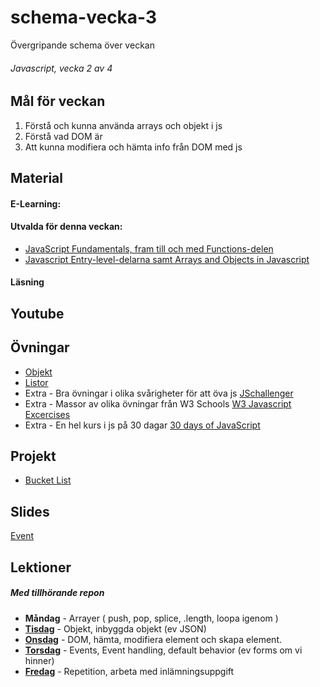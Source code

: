 # schema-vecka-3
Övergripande schema över veckan

###### Javascript, vecka 2 av 4

## Mål för veckan
1. Förstå och kunna använda arrays och objekt i js
2. Förstå vad DOM är
3. Att kunna modifiera och hämta info från DOM med js

## Material
#### E-Learning:
#### Utvalda för denna veckan:
* [JavaScript Fundamentals, fram till och med Functions-delen](https://app.pluralsight.com/library/courses/fundamentals-javascript/table-of-contents)
* [Javascript Entry-level-delarna samt Arrays and Objects in Javascript](https://app.pluralsight.com/paths/skill/javascript-2022)
  
#### Läsning

## Youtube

## Övningar
* [Objekt](https://github.com/Lexicon-frontend-2024-2025/exercise-js-objects-bootcamp)
* [Listor](https://github.com/Lexicon-frontend-2024-2025/exercise-array-bootcamp)
* Extra - Bra övningar i olika svårigheter för att öva js [JSchallenger](https://www.jschallenger.com/)
* Extra - Massor av olika övningar från W3 Schools [W3 Javascript Excercises](https://www.w3schools.com/js/js_exercises.asp)
* Extra - En hel kurs i js på 30 dagar [30 days of JavaScript](https://github.com/Asabeneh/30-Days-Of-JavaScript/tree/master)

## Projekt
* [Bucket List](https://github.com/Lexicon-frontend-2024-2025/projekt-bucket-list/tree/main)

## Slides
[Event](https://docs.google.com/presentation/d/1mvd5SYjcwPvJzqS94_Wkc6Ys5Sm0mG24h6C3ymKMesI/edit?usp=sharing)

## Lektioner
##### Med tillhörande repon
* **Måndag** - Arrayer ( push, pop, splice, .length, loopa igenom )
* **[Tisdag]()** - Objekt, inbyggda objekt (ev JSON)
* **[Onsdag]()** - DOM, hämta, modifiera element och skapa element.
* **[Torsdag]()** - Events, Event handling, default behavior (ev forms om vi hinner)
* **[Fredag]()** - Repetition, arbeta med inlämningsuppgift
